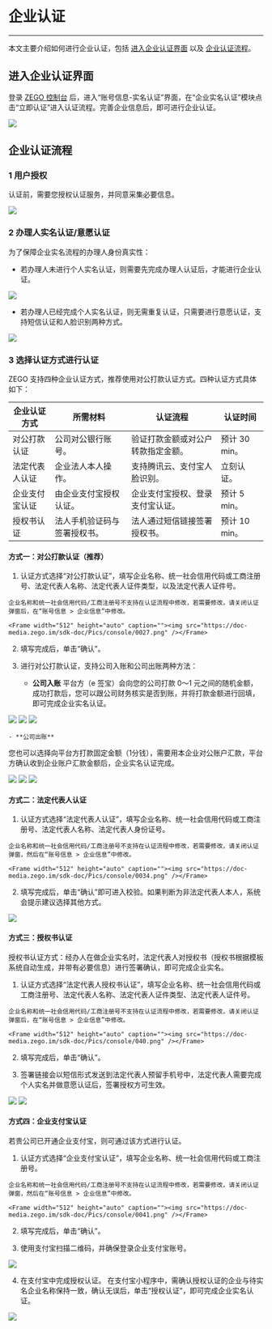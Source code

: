 # 企业认证

- - -

本文主要介绍如何进行企业认证，包括 [进入企业认证界面](#进入企业认证界面) 以及 [企业认证流程](#企业认证流程)。

## 进入企业认证界面
登录 [ZEGO 控制台](https://console.zego.im) 后，进入“账号信息-实名认证”界面，在“企业实名认证”模块点击“立即认证”进入认证流程。完善企业信息后，即可进行企业认证。

<Frame width="512" height="auto" caption=""><img src="https://doc-media.zego.im/sdk-doc/Pics/console/102.png" /></Frame>



## 企业认证流程

### 1 用户授权

认证前，需要您授权认证服务，并同意采集必要信息。

<Frame width="512" height="auto" caption=""><img src="https://doc-media.zego.im/sdk-doc/Pics/console/0003.png" /></Frame>

### 2 办理人实名认证/意愿认证

为了保障企业实名流程的办理人身份真实性：

- 若办理人未进行个人实名认证，则需要先完成办理人认证后，才能进行企业认证。
<Frame width="512" height="auto" caption=""><img src="https://doc-media.zego.im/sdk-doc/Pics/console/0024.png" /></Frame>

- 若办理人已经完成个人实名认证，则无需重复认证，只需要进行意愿认证，支持短信认证和人脸识别两种方式。
<Frame width="512" height="auto" caption=""><img src="https://doc-media.zego.im/sdk-doc/Pics/console/0026.png" /></Frame>

### 3 选择认证方式进行认证

ZEGO 支持四种企业认证方式，推荐使用对公打款认证方式。四种认证方式具体如下：


| 企业认证方式 | 所需材料 | 认证流程 | 认证时间 |
| ---- | ---- | ---- | ---- |
| 对公打款认证 | 公司对公银行账号。 | 验证打款金额或对公户转款指定金额。 | 预计 30 min。 |
| 法定代表人认证 | 企业法人本人操作。 | 支持腾讯云、支付宝人脸识别。 | 立刻认证。 |
| 企业支付宝认证 | 由企业支付宝授权认证。 | 企业支付宝授权、登录支付宝认证。 | 预计 5 min。 |
| 授权书认证 | 法人手机验证码与签署授权书。 | 法人通过短信链接签署授权书。 |预计 10 min。 |


#### 方式一：对公打款认证（推荐）

1. 认证方式选择“对公打款认证”，填写企业名称、统一社会信用代码或工商注册号、法定代表人名称、法定代表人证件类型，以及法定代表人证件号。

<Note title="说明">


    企业名称和统一社会信用代码/工商注册号不支持在认证流程中修改，若需要修改，请关闭认证弹窗后，在“账号信息 > 企业信息”中修改。

</Note>



    <Frame width="512" height="auto" caption=""><img src="https://doc-media.zego.im/sdk-doc/Pics/console/0027.png" /></Frame>

2. 填写完成后，单击“确认”。

3. 进行对公打款认证，支持公司入账和公司出账两种方法：
    - **公司入账**
平台方（e 签宝）会向您的公司打款 0～1 元之间的随机金额，成功打款后，您可以跟公司财务核实是否到账，并将打款金额进行回填，即可完成企业实名认证。
<Frame width="512" height="auto" caption=""><img src="https://doc-media.zego.im/sdk-doc/Pics/console/0028.png" /></Frame>
<Frame width="512" height="auto" caption=""><img src="https://doc-media.zego.im/sdk-doc/Pics/console/0029.png" /></Frame>
<Frame width="512" height="auto" caption=""><img src="https://doc-media.zego.im/sdk-doc/Pics/console/0030.png" /></Frame>

    - **公司出账**
您也可以选择向平台方打款固定金额（1分钱），需要用本企业对公账户汇款，平台方确认收到企业账户汇款金额后，企业实名认证完成。
<Frame width="512" height="auto" caption=""><img src="https://doc-media.zego.im/sdk-doc/Pics/console/0031.png" /></Frame>
<Frame width="512" height="auto" caption=""><img src="https://doc-media.zego.im/sdk-doc/Pics/console/0032.png" /></Frame>
<Frame width="512" height="auto" caption=""><img src="https://doc-media.zego.im/sdk-doc/Pics/console/0033.png" /></Frame>

#### 方式二：法定代表人认证

1. 认证方式选择“法定代表人认证”，填写企业名称、统一社会信用代码或工商注册号、法定代表人名称、法定代表人身份证号。

<Note title="说明">


    企业名称和统一社会信用代码/工商注册号不支持在认证流程中修改，若需要修改，请关闭认证弹窗，然后在“账号信息 > 企业信息”中修改。

</Note>



    <Frame width="512" height="auto" caption=""><img src="https://doc-media.zego.im/sdk-doc/Pics/console/0034.png" /></Frame>

2. 填写完成后，单击“确认”即可进入校验。如果判断为非法定代表人本人，系统会提示建议选择其他方式。
<Frame width="512" height="auto" caption=""><img src="https://doc-media.zego.im/sdk-doc/Pics/console/0038.png" /></Frame>

#### 方式三：授权书认证

授权书认证方式：经办人在做企业实名时，法定代表人对授权书（授权书根据模板系统自动生成，并带有必要信息）进行签署确认，即可完成企业实名。

1. 认证方式选择“法定代表人授权书认证”，填写企业名称、统一社会信用代码或工商注册号、法定代表人名称、法定代表人证件类型、法定代表人证件号。

<Note title="说明">


    企业名称和统一社会信用代码/工商注册号不支持在认证流程中修改，若需要修改，请关闭认证弹窗后，在“账号信息 > 企业信息”中修改。

</Note>



    <Frame width="512" height="auto" caption=""><img src="https://doc-media.zego.im/sdk-doc/Pics/console/040.png" /></Frame>

2. 填写完成后，单击“确认”。

3. 签署链接会以短信形式发送到法定代表人预留手机号中，法定代表人需要完成个人实名并做意愿认证后，签署授权方可生效。
<Frame width="512" height="auto" caption=""><img src="https://doc-media.zego.im/sdk-doc/Pics/console/0039.png" /></Frame>
<Frame width="512" height="auto" caption=""><img src="https://doc-media.zego.im/sdk-doc/Pics/console/0040.png" /></Frame>

#### 方式四：企业支付宝认证

若贵公司已开通企业支付宝，则可通过该方式进行认证。

1. 认证方式选择“企业支付宝认证”，填写企业名称、统一社会信用代码或工商注册号。

<Note title="说明">


    企业名称和统一社会信用代码/工商注册号不支持在认证流程中修改，若需要修改，请关闭认证弹窗，然后在“账号信息 > 企业信息”中修改。

</Note>



    <Frame width="512" height="auto" caption=""><img src="https://doc-media.zego.im/sdk-doc/Pics/console/0041.png" /></Frame>

2. 填写完成后，单击“确认”。

3. 使用支付宝扫描二维码，并确保登录企业支付宝账号。
<Frame width="512" height="auto" caption=""><img src="https://doc-media.zego.im/sdk-doc/Pics/console/0042.png" /></Frame>

4. 在支付宝中完成授权认证。
在支付宝小程序中，需确认授权认证的企业与待实名企业名称保持一致，确认无误后，单击“授权认证”，即可完成企业实名认证。
<Frame width="512" height="auto" caption=""><img src="https://doc-media.zego.im/sdk-doc/Pics/console/0043.png" /></Frame>
